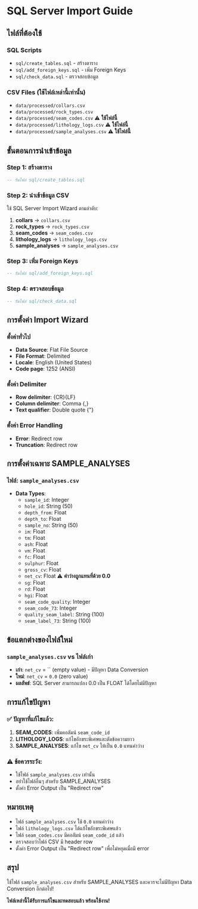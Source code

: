 # SQL Server Import Guide

## ไฟล์ที่ต้องใช้

### SQL Scripts
- `sql/create_tables.sql` - สร้างตาราง
- `sql/add_foreign_keys.sql` - เพิ่ม Foreign Keys
- `sql/check_data.sql` - ตรวจสอบข้อมูล

### CSV Files (ใช้ไฟล์เหล่านี้เท่านั้น)
- `data/processed/collars.csv`
- `data/processed/rock_types.csv`
- `data/processed/seam_codes.csv` ⚠️ **ใช้ไฟล์นี้**
- `data/processed/lithology_logs.csv` ⚠️ **ใช้ไฟล์นี้**
- `data/processed/sample_analyses.csv` ⚠️ **ใช้ไฟล์นี้**

## ขั้นตอนการนำเข้าข้อมูล

### Step 1: สร้างตาราง
```sql
-- รันไฟล์ sql/create_tables.sql
```

### Step 2: นำเข้าข้อมูล CSV
ใช้ SQL Server Import Wizard ตามลำดับ:

1. **collars** → `collars.csv`
2. **rock_types** → `rock_types.csv`
3. **seam_codes** → `seam_codes.csv`
4. **lithology_logs** → `lithology_logs.csv`
5. **sample_analyses** → `sample_analyses.csv`

### Step 3: เพิ่ม Foreign Keys
```sql
-- รันไฟล์ sql/add_foreign_keys.sql
```

### Step 4: ตรวจสอบข้อมูล
```sql
-- รันไฟล์ sql/check_data.sql
```

## การตั้งค่า Import Wizard

### ตั้งค่าทั่วไป
- **Data Source**: Flat File Source
- **File Format**: Delimited
- **Locale**: English (United States)
- **Code page**: 1252 (ANSI)

### ตั้งค่า Delimiter
- **Row delimiter**: {CR}{LF}
- **Column delimiter**: Comma {,}
- **Text qualifier**: Double quote {"}

### ตั้งค่า Error Handling
- **Error**: Redirect row
- **Truncation**: Redirect row

## การตั้งค่าเฉพาะ SAMPLE_ANALYSES

### ไฟล์: `sample_analyses.csv`
- **Data Types**:
  - `sample_id`: Integer
  - `hole_id`: String (50)
  - `depth_from`: Float
  - `depth_to`: Float
  - `sample_no`: String (50)
  - `im`: Float
  - `tm`: Float
  - `ash`: Float
  - `vm`: Float
  - `fc`: Float
  - `sulphur`: Float
  - `gross_cv`: Float
  - `net_cv`: Float ⚠️ **ค่าว่างถูกแทนที่ด้วย 0.0**
  - `sg`: Float
  - `rd`: Float
  - `hgi`: Float
  - `seam_code_quality`: Integer
  - `seam_code_73`: Integer
  - `quality_seam_label`: String (100)
  - `seam_label_73`: String (100)

## ข้อแตกต่างของไฟล์ใหม่

### `sample_analyses.csv` vs ไฟล์เก่า
- **เก่า**: `net_cv` = `` (empty value) - มีปัญหา Data Conversion
- **ใหม่**: `net_cv` = `0.0` (zero value)
- **ผลลัพธ์**: SQL Server สามารถแปลง 0.0 เป็น FLOAT ได้โดยไม่มีปัญหา

## การแก้ไขปัญหา

### ✅ ปัญหาที่แก้ไขแล้ว:
1. **SEAM_CODES**: เพิ่มคอลัมน์ `seam_code_id`
2. **LITHOLOGY_LOGS**: แก้ไขอักขระพิเศษและตัดข้อความยาว
3. **SAMPLE_ANALYSES**: แก้ไข `net_cv` ให้เป็น `0.0` แทนค่าว่าง

### ⚠️ ข้อควรระวัง:
- ใช้ไฟล์ `sample_analyses.csv` เท่านั้น
- อย่าใช้ไฟล์อื่นๆ สำหรับ SAMPLE_ANALYSES
- ตั้งค่า Error Output เป็น "Redirect row"

## หมายเหตุ

- ไฟล์ `sample_analyses.csv` ใช้ `0.0` แทนค่าว่าง
- ไฟล์ `lithology_logs.csv` ได้แก้ไขอักขระพิเศษแล้ว
- ไฟล์ `seam_codes.csv` มีคอลัมน์ `seam_code_id` แล้ว
- ตรวจสอบว่าไฟล์ CSV มี header row
- ตั้งค่า Error Output เป็น "Redirect row" เพื่อไม่หยุดเมื่อมี error

## สรุป

ใช้ไฟล์ `sample_analyses.csv` สำหรับ SAMPLE_ANALYSES และควรจะไม่มีปัญหา Data Conversion อีกต่อไป!

**ไฟล์เหล่านี้ได้รับการแก้ไขและทดสอบแล้ว พร้อมใช้งาน!**

